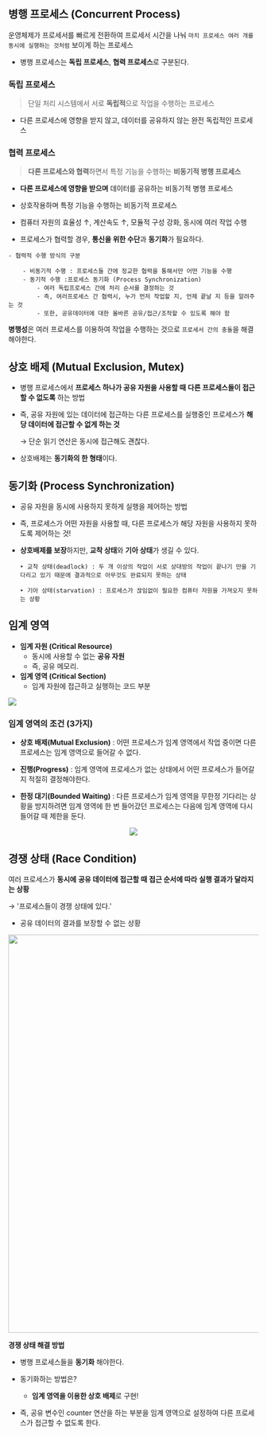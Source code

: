 ## 병행 프로세스 (Concurrent Process)

운영체제가 프로세서를 빠르게 전환하여 프로세서 시간을 나눠 `마치 프로세스 여러 개를 동시에 실행하는 것처럼` 보이게 하는 프로세스

* 병행 프로세스는 **독립 프로세스**, **협력 프로세스**로 구분된다.

### 독립 프로세스

> 단일 처리 시스템에서 서로 **독립적**으로 작업을 수행하는 프로세스

- 다른 프로세스에 영향을 받지 않고, 데이터를 공유하지 않는 완전 독립적인 프로세스

### 협력 프로세스

> **다른 프로세스와 협력**하면서 특정 기능을 수행하는 **비동기적 병행 프로세스**

- **다른 프로세스에 영향을 받으며** 데이터를 공유하는 비동기적 병행 프로세스

- 상호작용하며 특정 기능을 수행하는 비동기적 프로세스

- 컴퓨터 자원의 효율성 ↑, 계산속도 ↑, 모듈적 구성 강화, 동시에 여러 작업 수행

- 프로세스가 협력할 경우, **통신을 위한 수단**과 **동기화**가 필요하다.

```
- 협력적 수행 방식의 구분

    - 비동기적 수행 : 프로세스들 간에 정교한 협력을 통해서만 어떤 기능을 수행
    - 동기적 수행 :프로세스 동기화 (Process Synchronization)
        - 여러 독립프로세스 간에 처리 순서를 결정하는 것
        - 즉, 여러프로세스 간 협력시, 누가 먼저 작업할 지, 언제 끝날 지 등을 알려주는 것
        - 또한, 공유데이터에 대한 올바른 공유/접근/조작할 수 있도록 해야 함
```

**병행성**은 여러 프로세스를 이용하여 작업을 수행하는 것으로 `프로세서 간의 충돌`을 해결해야한다.

## 상호 배제 (Mutual Exclusion, Mutex)

- 병행 프로세스에서 **프로세스 하나가 공유 자원을 사용할 때** **다른 프로세스들이 접근할 수 없도록** 하는 방법

- 즉, 공유 자원에 있는 데이터에 접근하는 다른 프로세스를 실행중인 프로세스가 **해당 데이터에 접근할 수 없게 하는 것**

  → 단순 읽기 연산은 동시에 접근해도 괜찮다.

- 상호배제는 **동기화의 한 형태**이다.

## **동기화 (Process Synchronization)**

- 공유 자원을 동시에 사용하지 못하게 실행을 제어하는 방법

- 즉, 프로세스가 어떤 자원을 사용할 때, 다른 프로세스가 해당 자원을 사용하지 못하도록 제어하는 것!

- **상호배제를 보장**하지만, **교착 상태**와 **기아 상태**가 생길 수 있다.


  ```
  ‣ 교착 상태(deadlock) : 두 개 이상의 작업이 서로 상대방의 작업이 끝나기 만을 기다리고 있기 때문에 결과적으로 아무것도 완료되지 못하는 상태

  ‣ 기아 상태(starvation) : 프로세스가 끊임없이 필요한 컴퓨터 자원을 가져오지 못하는 상황
  ```
## 임계 영역

- **임계 자원 (Critical Resource)**
    - 동시에 사용할 수 없는 **공유 자원**
    - 즉, 공유 메모리.
- **임계 영역 (Critical Section)**
    - 임계 자원에 접근하고 실행하는  코드 부분

<p>
  <img src="https://github.com/triflingness/CSnCT-Study/blob/1bbae8eb7621ddaf747b959188b64262848114fc/OS/imgs/5.%20%EB%B3%91%ED%96%89%20%ED%94%84%EB%A1%9C%EC%84%B8%EC%8A%A4/%EC%9E%84%EA%B3%84%20%EC%98%81%EC%97%AD.png">
</p>

### 임계 영역의 조건 (3가지)

- **상호 배제(Mutual Exclusion)** : 어떤 프로세스가 임계 영역에서 작업 중이면 다른 프로세스는 임계 영역으로 들어갈 수 없다.

- **진행(Progress)** : 임계 영역에 프로세스가 없는 상태에서 어떤 프로세스가 들어갈지 적절히 결정해야한다.

- **한정 대기(Bounded Waiting)** : 다른 프로세스가 임계 영역을 무한정 기다리는 상황을 방지하려면 임계 영역에 한 번 들어갔던 프로세스는 다음에 임계 영역에 다시 들어갈 때 제한을 둔다.

<p align="center">
  <img src="https://github.com/triflingness/CSnCT-Study/blob/1bbae8eb7621ddaf747b959188b64262848114fc/OS/imgs/5.%20%EB%B3%91%ED%96%89%20%ED%94%84%EB%A1%9C%EC%84%B8%EC%8A%A4/%EC%9E%84%EA%B3%84%20%EC%98%81%EC%97%AD%EC%9D%84%20%EC%9D%B4%EC%9A%A9%ED%95%9C%20%EC%83%81%ED%98%B8%EB%B0%B0%EC%A0%9C.png">
</p>

## 경쟁 상태 (Race Condition)

여러 프로세스가 **동시에** **공유 데이터에 접근할 때** **접근 순서에 따라** **실행 결과가 달라지는 상황**

→ '프로세스들이 경쟁 상태에 있다.'

- 공유 데이터의 결과를 보장할 수 없는 상황

<p>
  <img src="https://github.com/triflingness/CSnCT-Study/blob/1bbae8eb7621ddaf747b959188b64262848114fc/OS/imgs/5.%20%EB%B3%91%ED%96%89%20%ED%94%84%EB%A1%9C%EC%84%B8%EC%8A%A4/%EA%B2%BD%EC%9F%81%20%EC%83%81%ED%83%9C.png" width="800">
</p>

**경쟁 상태 해결 방법**

- 병행 프로세스들을 **동기화** 해야한다.

- 동기화하는 방법은? 
  - **임계 영역을 이용한 상호 배제**로 구현!

- 즉, 공유 변수인 counter 연산을 하는 부분을 임계 영역으로 설정하여 다른 프로세스가 접근할 수 없도록 한다.
